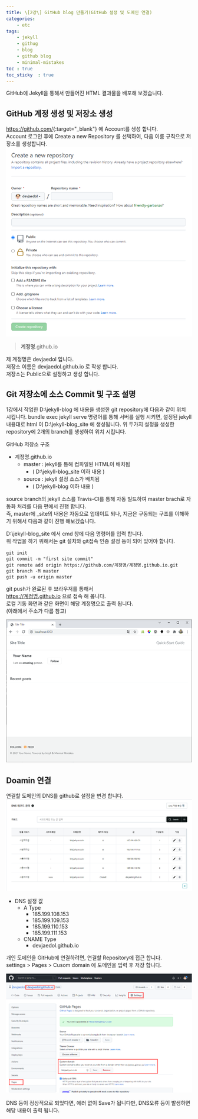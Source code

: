 ```yaml
---
title: \[2강\] GitHub blog 만들기(GitHub 설정 및 도메인 연결) 
categories: 
    - etc
tags: 
    - jekyll
    - githug
    - blog
    - github blog
    - minimal-mistakes
toc : true
toc_sticky  : true    
---
```


GitHub에 Jekyll을 통해서 만들어진 HTML 결과물을 배포해 보겠습니다.   


## GitHub 계정 생성 및 저장소 생성
<https://github.com/>{:target="_blank"} 에 Account를 생성 합니다.   
Account 로그인 후에 Create a new Repository 를 선택하여, 다음 이름 규칙으로 저장소를 생성합니다.   
![jekyll-github-blog-02_1](\assets\images_post\jekyll\jekyll-github-blog-02_1.png)


> **계정명**.github.io 

제 계정명은 devjaedol 입니다.   
저장소 이름은  devjaedol.github.io 로 작성 합니다.   
저장소는  Public으로 설정하고 생성 합니다.

## Git 저장소에 소스 Commit 및 구조 설명

1강에서 작업한 D:\jekyll-blog 에 내용을 생성한 git repository에 다음과 같이 위치 시킵니다.
bundle exec jekyll serve 명령어를 통해 서버를 실행 시키면, 
설정된 jekyll 내용대로 html 이 D:\jekyll-blog\_site 에 생성됩니다.
위 두가지 설정을 생성한 repository에 2개의 branch를 생성하여 위치 시킵니다.   

GitHub 저장소 구조    
- 계정명.github.io     
    - master   : jekyll를 통해 컴파일된 HTML이 배치됨     
        - ( D:\jekyll-blog\_site 이하 내용 )    
    - source   : jekyll 설정 소스가 배치됨     
        - ( D:\jekyll-blog 이하 내용 )   

source branch의 jekyll 소스를 Travis-CI를 통해 자동 빌드하여 master brach로 자동화 처리를 다음 편에서 진행 합니다.   
즉, master에 _site의 내용은 자동으로 업데이트 되나, 지금은 구동되는 구조를 이해하기 위해서 다음과 같이 진행 해보겠습니다.   

D:\jekyll-blog\_site 에서 cmd 창에 다음 명령어를 입력 합니다.   
위 작업을 하기 위해서는 git 설치와 git접속 인증 설정 등이 되어 있어야 합니다.    
```
git init
git commit -m "first site commit"
git remote add origin https://github.com/계정명/계정명.github.io.git
git branch -M master
git push -u origin master
```

git push가 완료된 후 브라우저를 통해서     
https://계정명.github.io 으로 접속 해 봅니다.   
로컬 기동 화면과 같은 화면이 해당 계정명으로 출력 됩니다.   
(아래에서 주소가 다름 참고)

![jekyll-github-blog-01_1](\assets\images_post\jekyll\jekyll-github-blog-01_13.png)


## Doamin 연결

연결할 도메인의 DNS를 github로 설정을 변경 합니다.     
![jekyll-github-blog-02_3](\assets\images_post\jekyll\jekyll-github-blog-02_3.png)   
- DNS 설정 값
    - A Type 
        - 185.199.108.153 
        - 185.199.109.153 
        - 185.199.110.153 
        - 185.199.111.153    
    - CNAME Type 
        - devjaedol.github.io 


개인 도메인을 GitHub에 연결하려면, 연결할 Repository에 접근 합니다.    
settings >  Pages  > Cusom domain 에 도메인을 입력 후 저장 합니다.   

![jekyll-github-blog-02_2](\assets\images_post\jekyll\jekyll-github-blog-02_2.png)

DNS 등이 정상적으로 되었다면, 에러 없이 Save가 됩니다만, DNS오류 등이 발생하면 해당 내용이 출력 됩니다.    




